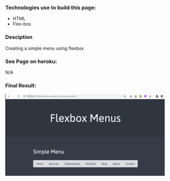 ### Technologies use to build this page:

- HTML
- Flex-box

### Desciption

Creating a simple menu using flexbox

### See Page on heroku:

N/A

### Final Result:

<img src="./simple-menu.png">
